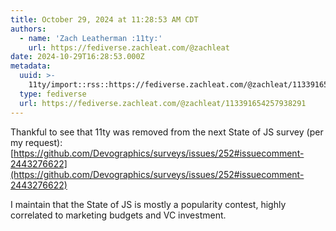 ```yaml
---
title: October 29, 2024 at 11:28:53 AM CDT
authors:
  - name: 'Zach Leatherman :11ty:'
    url: https://fediverse.zachleat.com/@zachleat
date: 2024-10-29T16:28:53.000Z
metadata:
  uuid: >-
    11ty/import::rss::https://fediverse.zachleat.com/@zachleat/113391654257938291
  type: fediverse
  url: https://fediverse.zachleat.com/@zachleat/113391654257938291
---
```

Thankful to see that 11ty was removed from the next State of JS survey (per my request): [https://github.com/Devographics/surveys/issues/252#issuecomment-2443276622](https://github.com/Devographics/surveys/issues/252#issuecomment-2443276622)

I maintain that the State of JS is mostly a popularity contest, highly correlated to marketing budgets and VC investment.